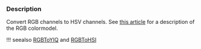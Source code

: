 ### Description

Convert RGB channels to HSV channels. See [this article](https://en.wikipedia.org/wiki/HSL_and_HSV) for a description of the RGB colormodel.

!!! seealso
    [RGBToYIQ](/Cxx/Images/RGBToYIQ) and [RGBToHSI](/Cxx/Images/RGBToHSI)
